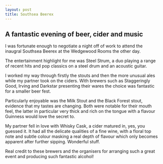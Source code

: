 ```yaml
---
layout: post
title: Southsea Beerex
---
```


## A fantastic evening of beer, cider and music

I was fortunate enough to negotiate a night off of work to attend the inaugral Southsea Beerex at the Wedgewood Rooms the other day.

The entertainment highlight for me was Steel Strum, a duo playing a range of recent hits and pop classics on a steel drum and an acoustic guitar.

I worked my way through firstly the stouts and then the more unusual ales while my partner took on the ciders. With brewers such as Staggeringly Good, Irving and Darkstar presenting their wares the choice was fantastic for a smaller beer fest.

Particularly enjoyable was the Milk Stout and the Black Forest stout, evidence that my tastes are changing. Both were notable for their mouth feel, the latter in particular very thick and rich on the tongue with a flavour Guinness would love the secret to.

My partner fell in love with Whisky Cask, a cider matured in, yes, you guessed it. It had all the delicate qualities of a fine wine, with a floral top note and subtle colour masking a real depth of flavour which only becomes apparent after further sipping. Wonderful stuff.

Real credit to these brewers and the organisers for arranging such a great event and producing such fantastic alcohol!
